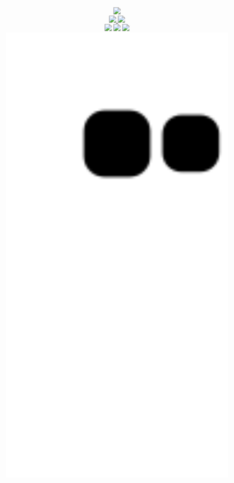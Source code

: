 <div align="center">
  <img  height="312em" src="https://github-readme-streak-stats.herokuapp.com/?user=202002358&theme=dark"/>
</div>
<div align="center">
  <a href="https://github.com/202002358">
  <img height="180em" src="https://github-readme-stats.vercel.app/api/?username=202002358&show_icons=true&title_color=fff&icon_color=fff&text_color=9f9f9f&bg_color=151515&count_private=true&include_all_commits=true"/>
  <img height="180em" src="https://github-readme-stats.vercel.app/api/top-langs/?username=202002358&layout=compact&show_icons=true&title_color=fff&icon_color=fff&text_color=9f9f9f&bg_color=151515&count_private=true&langs_count=7"/>
</div>
  
<div align="center">
  <a><img src="https://img.shields.io/badge/-+351 964 770 743-%23333?style=for-the-badge&logo=email&logoColor=white" target="_blank"></a>
  <a href="mailto:marcel.becheanu@outlook.pt"><img src="https://img.shields.io/badge/-Email-%23333?style=for-the-badge&logo=email&logoColor=white" target="_blank"></a>
  <a href="https://www.linkedin.com/in/marcel-becheanu-b55506184/" target="_blank"><img src="https://img.shields.io/badge/-LinkedIn-%23333?style=for-the-badge&logo=linkedin&logoColor=white" target="_blank"></a>
</div>
  
<div align="center">
  <img width="790em" src="https://github.com/202002358/202002358/blob/output/github-contribution-grid-snake.svg"/>
</div>
